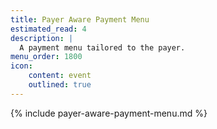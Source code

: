 ```yaml
---
title: Payer Aware Payment Menu
estimated_read: 4
description: |
  A payment menu tailored to the payer.
menu_order: 1800
icon:
    content: event
    outlined: true
---
```


{% include payer-aware-payment-menu.md %}
